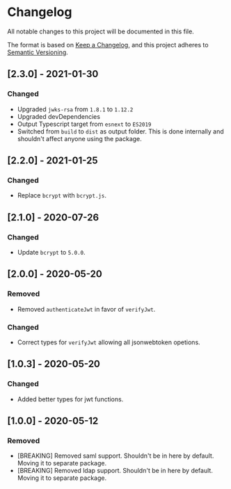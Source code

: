 # Changelog

All notable changes to this project will be documented in this file.

The format is based on [Keep a Changelog](https://keepachangelog.com/en/1.0.0/),
and this project adheres to [Semantic Versioning](https://semver.org/spec/v2.0.0.html).

## [2.3.0] - 2021-01-30

### Changed

- Upgraded `jwks-rsa` from `1.8.1` to `1.12.2`
- Upgraded devDependencies
- Output Typescript target from `esnext` to `ES2019`
- Switched from `build` to `dist` as output folder. This is done internally and shouldn't affect anyone using the package.

## [2.2.0] - 2021-01-25

### Changed

- Replace `bcrypt` with `bcrypt.js`.

## [2.1.0] - 2020-07-26

### Changed

- Update `bcrypt` to `5.0.0`.

## [2.0.0] - 2020-05-20

### Removed

- Removed `authenticateJwt` in favor of `verifyJwt`.

### Changed

- Correct types for `verifyJwt` allowing all jsonwebtoken opetions.

## [1.0.3] - 2020-05-20

### Changed

- Added better types for jwt functions.

## [1.0.0] - 2020-05-12

### Removed

- [BREAKING] Removed saml support. Shouldn't be in here by default. Moving it to separate package.
- [BREAKING] Removed ldap support. Shouldn't be in here by default. Moving it to separate package.
